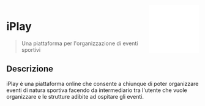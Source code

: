 <img src="logo.png" align="right" />

# iPlay
> Una piattaforma per l'organizzazione di eventi sportivi

## Descrizione

iPlay è una piattaforma online che consente a chiunque di poter organizzare eventi di natura sportiva
facendo da intermediario tra l'utente che vuole organizzare e le strutture adibite ad ospitare gli eventi.
